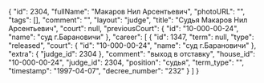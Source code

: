 {
    "id": 2304,
    "fullName": "Макаров Нил Арсентьевич",
    "photoURL": "",
    "tags": [],
    "comment": "",
    "layout": "judge",
    "title": "Судья Макаров Нил Арсентьевич",
    "court": null,
    "previousCourt": {
        "id": "10-000-00-24",
        "name": "суд г.Барановичи"
    },
    "career": [
        {
            "id": 1347,
            "term": null,
            "type": "released",
            "court": {
                "id": "10-000-00-24",
                "name": "суд г.Барановичи"
            },
            "extra": {
                "judge_id": 2304
            },
            "comment": "выход в отставку",
            "house_id": "10-000-00-24",
            "judge_id": 2304,
            "position": "судья",
            "term_type": "",
            "timestamp": "1997-04-07",
            "decree_number": "232"
        }
    ]
}